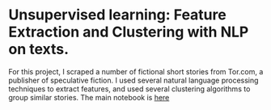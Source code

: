 # Unsupervised learning: Feature Extraction and Clustering with NLP on texts.
For this project, I scraped a number of fictional short stories from Tor.com, a publisher of speculative fiction. I used several natural language processing techniques to extract features, and used several clustering algorithms to group similar stories.
The main notebook is [here](../master/scifi_stories.ipynb)
